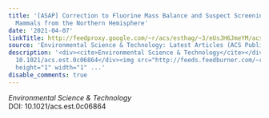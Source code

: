 ```yaml
---
title: '[ASAP] Correction to Fluorine Mass Balance and Suspect Screening in Marine
  Mammals from the Northern Hemisphere'
date: '2021-04-07'
linkTitle: http://feedproxy.google.com/~r/acs/esthag/~3/eUsJH6JmeYM/acs.est.0c06864
source: 'Environmental Science & Technology: Latest Articles (ACS Publications)'
description: '<div><cite>Environmental Science & Technology</cite></div><div>DOI:
  10.1021/acs.est.0c06864</div><img src="http://feeds.feedburner.com/~r/acs/esthag/~4/eUsJH6JmeYM"
  height="1" width="1" ...'
disable_comments: true
---
```

<div><cite>Environmental Science & Technology</cite></div><div>DOI: 10.1021/acs.est.0c06864</div><img src="http://feeds.feedburner.com/~r/acs/esthag/~4/eUsJH6JmeYM" height="1" width="1" ...
